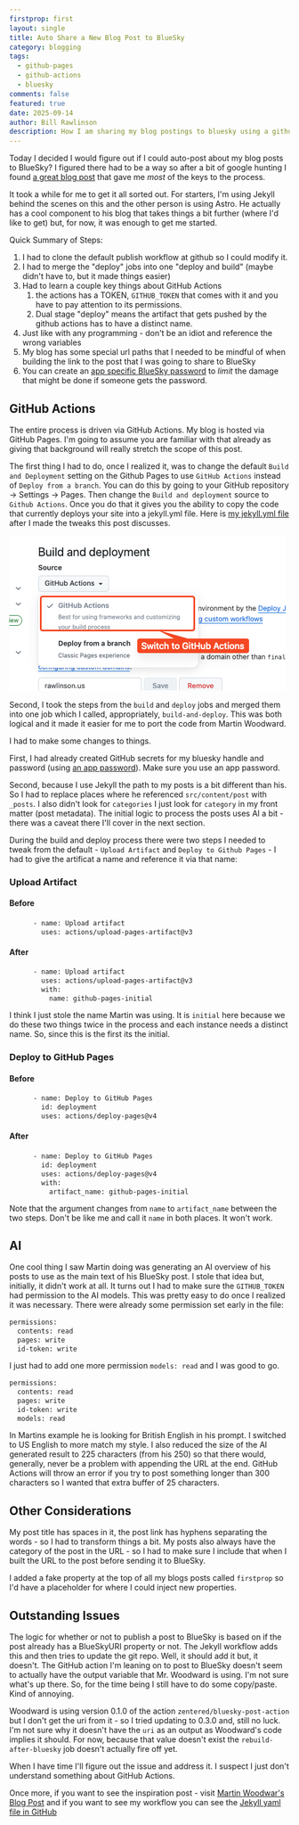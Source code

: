 ```yaml
---
firstprop: first
layout: single
title: Auto Share a New Blog Post to BlueSky
category: blogging
tags:
  - github-pages
  - github-actions
  - bluesky
comments: false
featured: true
date: 2025-09-14
author: Bill Rawlinson
description: How I am sharing my blog postings to bluesky using a github action.
---
```

Today I decided I would figure out if I could auto-post about my blog posts to BlueSky? I figured there had to be a way so after a bit of google hunting I found [a great blog post](https://www.woodwardweb.com/post/2025/08/automated-bluesky-integration/) that gave me _most_ of the keys to the process.  

It took a while for me to get it all sorted out.  For starters, I'm using Jekyll behind the scenes on this and the other person is using Astro.  He actually has a cool component to his blog that takes things a bit further (where I'd like to get) but, for now, it was enough to get me started.

Quick Summary of Steps:
1. I had to clone the default publish workflow at github so I could modify it.
2. I had to merge the "deploy" jobs into one "deploy and build" (maybe didn't have to, but it made things easier)
3. Had to learn a couple key things about GitHub Actions
	1. the actions has a TOKEN, `GITHUB_TOKEN` that comes with it and you have to pay attention to its permissions.
	2. Dual stage "deploy" means the artifact that gets pushed by the github actions has to have a distinct name.
4. Just like with any programming - don't be an idiot and reference the wrong variables
5. My blog has some special url paths that I needed to be mindful of when building the link to the post that I was going to share to BlueSky
6. You can create an [app specific BlueSky password](https://bsky.app/settings/app-passwords) to _limit_ the damage that might be done if someone gets the password.

## GitHub Actions
The entire process is driven via GitHub Actions.  My blog is hosted via GitHub Pages. I'm going to assume you are familiar with that already as giving that background will really stretch the scope of this post.

The first thing I had to do, once I realized it, was to change the default `Build and Deployment` setting on the Github Pages to use `GitHub Actions` instead of `Deploy from a branch`.  You can do this by going to your GitHub repository -> Settings -> Pages.  Then change the `Build and deployment` source to `Github Actions`.  Once you do that it gives you the ability to copy the code that currently deploys your site into a jekyll.yml file.  Here is [my jekyll.yml file](https://github.com/finalcut/finalcut.github.io/blob/main/.github/workflows/jekyll.yml) after I made the tweaks this post discusses.

![GitHub Actions Setting](/assets/images/github-actions-build.png)

Second, I took the steps from the `build` and `deploy` jobs and merged them into one job which I called, appropriately, `build-and-deploy`.  This was both logical and it made it easier for me to port the code from Martin Woodward.

I had to make some changes to things.  

First, I had already created GitHub secrets for my bluesky handle and password (using [an app password](https://bsky.app/settings/app-passwords)).  Make sure you use an app password.

Second, because I use Jekyll the path to my posts is a bit different than his.  So I had to replace places where he referenced `src/content/post` with `_posts`.  I also didn't look for `categories` I just look for `category` in my front matter (post metadata).  The initial logic to process the posts uses AI a bit - there was a caveat there I'll cover in the next section.

During the build and deploy process there were two steps I needed to tweak from the default - `Upload Artifact` and `Deploy to Github Pages` - I had to give the artificat a name and reference it via that name:

### Upload Artifact

#### Before
```
      - name: Upload artifact        
        uses: actions/upload-pages-artifact@v3
```
#### After
```
      - name: Upload artifact
        uses: actions/upload-pages-artifact@v3
        with:
          name: github-pages-initial
```

I think I just stole the name Martin was using.  It is `initial` here because we do these two things twice in the process and each instance needs a distinct name.  So, since this is the first its the initial.

### Deploy to GitHub Pages
#### Before
```
      - name: Deploy to GitHub Pages
        id: deployment
        uses: actions/deploy-pages@v4
```
#### After
```
      - name: Deploy to GitHub Pages
        id: deployment
        uses: actions/deploy-pages@v4
        with:
          artifact_name: github-pages-initial
```

Note that the argument changes from `name` to `artifact_name` between the two steps.  Don't be like me and call it `name` in both places. It won't work.

## AI
One cool thing I saw Martin doing was generating an AI overview of his posts to use as the main text of his BlueSky post.  I stole that idea but, initially, it didn't work at all.  It turns out I had to make sure the `GITHUB_TOKEN` had permission to the AI models.  This was pretty easy to do once I realized it was necessary.  There were already some permission set early in the file:

```
permissions:
  contents: read
  pages: write
  id-token: write
```

I just had to add one more permission `models: read` and I was good to go.
```
permissions:
  contents: read
  pages: write
  id-token: write
  models: read
```

In Martins example he is looking for British English in his prompt. I switched to US English to more match my style.  I also reduced the size of the AI generated result to 225 characters (from his 250) so that there would, generally, never be a problem with appending the URL at the end.  GitHub Actions will throw an error if you try to post something longer than 300 characters so I wanted that extra buffer of 25 characters.

## Other Considerations
My post title has spaces in it, the post link has hyphens separating the words - so I had to transform things a bit.  My posts also always have the category of the post in the URL - so I had to make sure I include that when I built the URL to the post before sending it to BlueSky.

I added a fake property at the top of all my blogs posts called `firstprop` so I'd have a placeholder for where I could inject new properties.

## Outstanding Issues

The logic for whether or not to publish a post to BlueSky is based on if the post already has a BlueSkyURI property or not.  The Jekyll workflow adds this and then tries to update the git repo. Well, it should add it but, it doesn't.  The GitHub action I'm leaning on to post to BlueSky doesn't seem to actually have the output variable that Mr. Woodward is using.  I'm not sure what's up there.  So, for the time being I still have to do some copy/paste.  Kind of annoying.

Woodward is using version 0.1.0 of the action `zentered/bluesky-post-action` but I don't get the uri from it - so I tried updating to 0.3.0 and, still no luck.  I'm not sure why it doesn't have the `uri` as an output as Woodward's code implies it should.  For now, because that value doesn't exist the `rebuild-after-bluesky` job doesn't actually fire off yet.


When I have time I'll figure out the issue and address it. I suspect I just don't understand something about GitHub Actions.

Once more, if you want to see the inspiration post - visit [Martin Woodwar's Blog Post](https://www.woodwardweb.com/post/2025/08/automated-bluesky-integration/) and if you want to see my workflow you can see the [Jekyll yaml file in GitHub](https://github.com/finalcut/finalcut.github.io/blob/main/.github/workflows/jekyll.yml)


